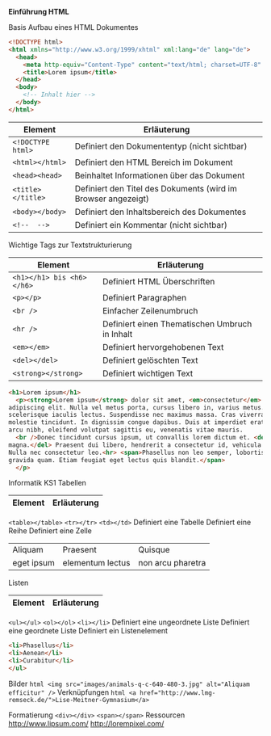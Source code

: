 **Einführung HTML**

Basis Aufbau eines HTML Dokumentes

```html
<!DOCTYPE html>
<html xmlns="http://www.w3.org/1999/xhtml" xml:lang="de" lang="de">
  <head>
    <meta http-equiv="Content-Type" content="text/html; charset=UTF-8" />
    <title>Lorem ipsum</title>
  </head>
  <body>
    <!-- Inhalt hier -->
  </body>
</html>
```

| Element | Erläuterung |
| --- | --- |
| ```<!DOCTYPE html>``` | Definiert den Dokumententyp (nicht sichtbar) |
| ```<html></html>``` | Definiert den HTML Bereich im Dokument |
| ```<head><head>``` | Beinhaltet Informationen über das Dokument |
| ```<title></title>``` | Definiert den Titel des Dokuments (wird im Browser angezeigt) |
| ```<body></body>``` | Definiert den Inhaltsbereich des Dokumentes |
| ```<!--  -->``` | Definiert ein Kommentar (nicht sichtbar) |

Wichtige Tags zur Textstrukturierung

| Element | Erläuterung |
| --- | --- |
| ```<h1></h1> bis <h6></h6>``` | Definiert HTML Überschriften |
| ```<p></p>``` | Definiert Paragraphen |
| ```<br />``` | Einfacher Zeilenumbruch |
| ```<hr />``` | Definiert einen Thematischen Umbruch in Inhalt |
| ```<em></em>``` | Definiert hervorgehobenen Text |
| ```<del></del>``` | Definiert gelöschten Text |
| ```<strong></strong>``` | Definiert wichtigen Text |



```html
<h1>Lorem ipsum</h1>
  <p><strong>Lorem ipsum</strong> dolor sit amet, <em>consectetur</em>
adipiscing elit. Nulla vel metus porta, cursus libero in, varius metus. Praesent
scelerisque iaculis lectus. Suspendisse nec maximus massa. Cras viverra leo quis
molestie tincidunt. In dignissim congue dapibus. Duis at imperdiet erat. Cras
arcu nibh, eleifend volutpat sagittis eu, venenatis vitae mauris.
  <br />Donec tincidunt cursus ipsum, ut convallis lorem dictum et. <del>Cras id risus
magna.</del> Praesent dui libero, hendrerit a consectetur id, vehicula ut nibh.
Nulla nec consectetur leo.<hr> <span>Phasellus non leo semper, lobortis mi nec,
gravida quam. Etiam feugiat eget lectus quis blandit.</span>
  </p>
```

Informatik KS1
Tabellen

| Element | Erläuterung |
| --- | --- |
```<table></table>```
```<tr></tr>```
```<td></td>```
Definiert eine Tabelle
Definiert eine Reihe
Definiert eine Zelle
<table>
<tr>
<td>Aliquam</td>
<td>Praesent</td>
<td>Quisque</td>
</tr>
<tr>
<td>eget ipsum</td>
<td>elementum lectus</td>
<td>non arcu pharetra</td>
</tr>
</table>
Listen

| Element | Erläuterung |
| --- | --- |
```<ul></ul>```
```<ol></ol>```
```<li></li>```
Definiert eine ungeordnete Liste
Definiert eine geordnete Liste
Definiert ein Listenelement
```html <ul>
<li>Phasellus</li>
<li>Aenean</li>
<li>Curabitur</li>
</ul>
```
Bilder
```html <img src="images/animals-q-c-640-480-3.jpg" alt="Aliquam efficitur" />```
Verknüpfungen
```html <a href="http://www.lmg-remseck.de/">Lise-Meitner-Gymnasium</a>```

Formatierung
```<div></div>```
```<span></span>```
Ressourcen
http://www.lipsum.com/
http://lorempixel.com/
